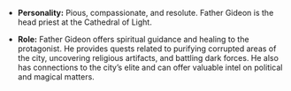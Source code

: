 
- **Personality:** Pious, compassionate, and resolute. Father Gideon is the head priest at the Cathedral of Light.

- **Role:** Father Gideon offers spiritual guidance and healing to the protagonist. He provides quests related to purifying corrupted areas of the city, uncovering religious artifacts, and battling dark forces. He also has connections to the city’s elite and can offer valuable intel on political and magical matters.